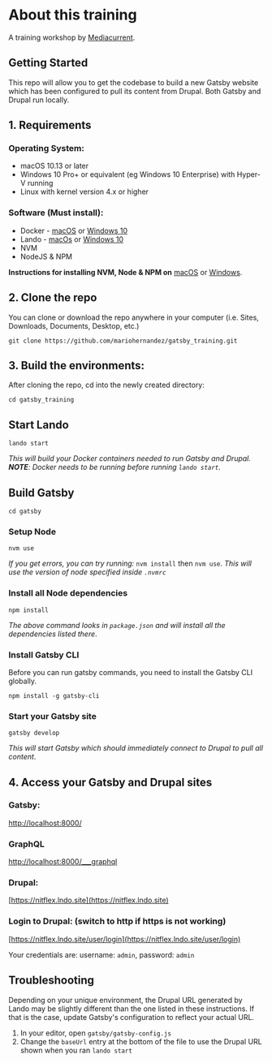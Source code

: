 # About this training

A training workshop by [Mediacurrent](https://mediacurrent.com).

## Getting Started

This repo will allow you to get the codebase to build a new Gatsby website which has been configured to pull its content from Drupal. Both Gatsby and Drupal run locally.

## 1. Requirements

### Operating System:

* macOS 10.13 or later
* Windows 10 Pro+ or equivalent \(eg Windows 10 Enterprise\) with Hyper-V running
* Linux with kernel version 4.x or higher

### Software (Must install):

* Docker - [macOS](https://docs.docker.com/docker-for-mac/install/) or [Windows 10](https://docs.docker.com/docker-for-windows/install/)
* Lando - [macOs](https://docs.lando.dev/basics/installation.html#macos) or [Windows 10](https://medium.com/@jiles/installing-lando-docker-and-composer-on-a-windows-10-pro-environment-e405efba2c96)
* NVM
* NodeJS & NPM

**Instructions for installing NVM, Node & NPM on** [macOS](https://medium.com/@jamesauble/install-nvm-on-mac-with-brew-adb921fb92cc) or [Windows](https://codeburst.io/nvm-for-windows-how-to-install-and-use-13b7a4209791).

## 2. Clone the repo

You can clone or download the repo anywhere in your computer \(i.e. Sites, Downloads, Documents, Desktop, etc.\)

```text
git clone https://github.com/mariohernandez/gatsby_training.git
```

## 3. Build the environments:

After cloning the repo, cd into the newly created directory:

```text
cd gatsby_training
```

## Start Lando

```text
lando start
```

_This will build your Docker containers needed to run Gatsby and Drupal. **NOTE**: Docker needs to be running before running `lando start`._

## Build Gatsby

```text
cd gatsby
```

### Setup Node
```text
nvm use
```

_If you get errors, you can try running:_ `nvm install` then `nvm use`. _This will use the version of node specified inside `.nvmrc`_

### Install all Node dependencies
```text
npm install
```

_The above command looks in `package.json` and will install all the dependencies listed there_.

### Install Gatsby CLI
Before you can run gatsby commands, you need to install the Gatsby CLI globally.

```
npm install -g gatsby-cli
```

### Start your Gatsby site
```text
gatsby develop
```

_This will start Gatsby which should immediately connect to Drupal to pull all content_.

## 4. Access your Gatsby and Drupal sites

### Gatsby:

[http://localhost:8000/](http://localhost:8000/)

### GraphQL

[http://localhost:8000/\_\_\_graphql](http://localhost:8000/___graphql)

### Drupal:

[https://nitflex.lndo.site](https://nitflex.lndo.site)

### Login to Drupal: \(switch to http if https is not working\)

[https://nitflex.lndo.site/user/login](https://nitflex.lndo.site/user/login)

Your credentials are: username: `admin`, password: `admin`

## Troubleshooting
Depending on your unique environment, the Drupal URL generated by Lando may be slightly different than the one listed in these instructions.  If that is the case, update Gatsby's configuration to reflect your actual URL.

1. In your editor, open `gatsby/gatsby-config.js`
2. Change the `baseUrl` entry at the bottom of the file to use the Drupal URL shown when you ran `lando start`
